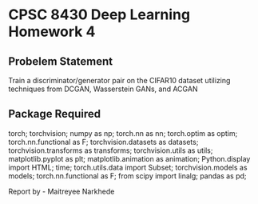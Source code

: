 CPSC 8430 Deep Learning Homework 4
============= 

Probelem Statement 
---------------
Train a discriminator/generator pair on the CIFAR10 dataset utilizing techniques from DCGAN, Wasserstein GANs, and ACGAN

Package Required
---------------
torch;
torchvision;
numpy as np;
torch.nn as nn;
torch.optim as optim;
torch.nn.functional as F;
torchvision.datasets as datasets;
torchvision.transforms as transforms;
torchvision.utils as utils;
matplotlib.pyplot as plt;
matplotlib.animation as animation;
Python.display import HTML;
time;
torch.utils.data import Subset;
torchvision.models as models;
torch.nn.functional as F;
from scipy import linalg;
pandas as pd;



Report by - Maitreyee Narkhede

